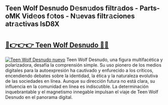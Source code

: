 ## Teen Wolf Desnudo D𝚎sn𝚞dos filtr𝚊dos - Parts-oMK Vid𝚎os f𝚘tos - N𝚞evas filtr𝚊ciones atr𝚊ctivas lsD8X

# <h2><a href="http://mb2e9dg.tromn.icu/?c=Teen+Wolf+Desnudo">🔗👉👉👉 Teen Wolf Desnudo 🔗🔗</a></h2>

[![Teen Wolf Desnudo nuevo](https://i.imgur.com/pEAQMta.gif)](http://mb2e9dg.tromn.icu/?c=Teen+Wolf+Desnudo)
Teen Wolf Desnudo, una figura multifacética y polarizadora, desafía la comprensión simple. Su uso pionero de los medios digitales para la autoexpresión ha cautivado y enfurecido a los críticos, encendiendo debates sobre la identidad, la ética y la naturaleza evolutiva de las sociedades en línea. Aunque su dirección futura no está clara, su influencia en la comunidad en línea es indiscutible. La determinación inquebrantable y el magnetismo innegable impulsan el viaje de Teen Wolf Desnudo en el panorama digital.
